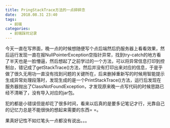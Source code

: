 ```yaml
---
title: PringStackTrace方法的一点碎碎念
date:  2018.08.31 23:40
tags:
  - 前端
categories:
  - 前端踩坑记录
---
```

今天一直在写界面，晚一点的时候想随便写个点后端然后扔服务器上看看效果，然后运行发现一直在报NullPointerException空指针异常，找到try-catch的地方看了半天也是一脸懵逼，然后想起了之前学过的一个方法，可以将异常信息打印到控制台，错记成了getStackTrace()方法，然后并没有打印出来对应的信息，于是乎做了很久无用功一直没有找到问题的关键所在，后来删掉重新写的时候用智能提示生成异常处理段落时，发现生成的是一个PrintStackTrace()方法，运行后发现在服务器抛出了ClassNotFoundException，才发现原来晚一点写代码的时候思路已经不清晰了，没有导入对应的jar包。

犯的都是小错误但是却花了很多时间，看来以后真的是要多记笔记才行，光靠自己的记忆力总是不能很快的想起来需要的东西= =。

果真好记性不如烂笔头一点都没有说出。。。

